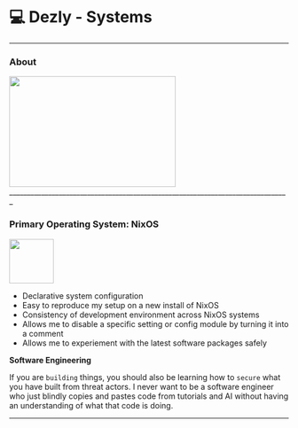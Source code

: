 # 💻 Dezly - Systems
_______________________________________________________________________________

### About
<img src="./dezly_systems.gif" width="300" height="200" />
_______________________________________________________________________________

### Primary Operating System: NixOS
<img src="./nixos-system/nixos.png" width="80" height="80" />

- Declarative system configuration
- Easy to reproduce my setup on a new install of NixOS
- Consistency of development environment across NixOS systems
- Allows me to disable a specific setting or config module by turning it
into a comment
- Allows me to experiement with the latest software packages safely

**Software Engineering**

If you are `building` things, you should also be learning how to `secure` what
you have built from threat actors. I never want to be a software engineer who
just blindly copies and pastes code from tutorials and AI without having an
understanding of what that code is doing.
_______________________________________________________________________________
